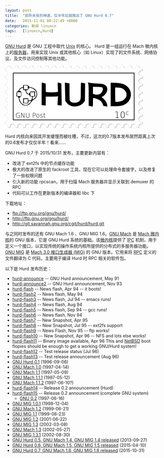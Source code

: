 ```yaml
---
layout: post
title:	"前所未有的神速，仅半年后就推出了 GNU Hurd 0.7"
date:	2015-11-01 08:22:49 +0800 
categories:	新闻 linuxcn 
tags:	[linuxcn,Hurd]
---
```



[GNU Hurd](https://www.gnu.org/software/hurd/hurd.html) 是 GNU 工程中取代 [Unix](https://www.gnu.org/software/hurd/unix.html) 的核心。 Hurd 是一组运行在 Mach 微内核上的[服务器](https://www.gnu.org/software/hurd/hurd/translator.html)，用来实现 Unix 或其他核心（如 Linux）实现了的文件系统、网络协议、及文件访问控制等其他功能。


![GNU Hurd](/Asserts/Images/album/201504/16/090220kblgie5lljbb3wmk.png)


Hurd 内核向来因其开发缓慢而被吐槽，不过，这次的0.7版本发布居然距离上次的0.6发布才仅仅半年！看来……


GNU Hurd 0.7 于 2015/10/31 发布，主要更新内容有：


* 改进了 ext2fs 中的节点缓存功能
* 极大的改进了原生的 fackroot 工具，现在它可以处理命令套接字，以及修复了一些权限问题
* 引入新的功能 rpcscan，用于扫描 Mach 服务器并显示关联到 demuxer 的 RPC
* 代码可以工作在更新版本的编译器和 libc 下


下载地址：


* <ftp://ftp.gnu.org/gnu/hurd/>
* <http://ftp.gnu.org/gnu/hurd/>
* <http://git.savannah.gnu.org/cgit/hurd/hurd.git>


与之同时发布的还有 GNU Mach 1.6 、GNU MIG 1.6。[GNU Mach](https://www.gnu.org/software/hurd/microkernel/mach/gnumach.html) 是 [Mach 微内核](https://www.gnu.org/software/hurd/microkernel/mach.html)的 GNU 版本，它是 GNU Hurd 系统的基础。该[微内核](https://www.gnu.org/software/hurd/microkernel.html)提供了 [IPC](https://www.gnu.org/software/hurd/ipc.html) 机制，用于定义一个接口，以实现传统的操作系统内核所提供的分布式的多服务器功能。[GNU MIG](https://www.gnu.org/software/hurd/microkernel/mach/mig/gnu_mig.html) 是 [Mach 3.0 接口生成器 (MIG)](https://www.gnu.org/software/hurd/microkernel/mach/mig.html) 的 GNU 版本。它用来将 [RPC](https://www.gnu.org/software/hurd/rpc.html) 定义的文件翻译为 C 代码，主要用于编译 Hurd 时 RPC 相关的软件包。


以下是 Hurd 发布历史：


* [hurd-announce](http://www.gnu.org/software/hurd/history/hurd-announce) -- GNU Hurd announcement, May 91
* [hurd-announce2](http://www.gnu.org/software/hurd/history/hurd-announce2) -- GNU Hurd announcement, Nov 93
* [hurd-flash](http://www.gnu.org/software/hurd/history/hurd-flash) -- News flash, Apr 94 -- it boots!
* [hurd-flash2](http://www.gnu.org/software/hurd/history/hurd-flash2) -- News flash, May 94
* [hurd-flash3](http://www.gnu.org/software/hurd/history/hurd-flash3) -- News flash, Jul 94 -- emacs runs!
* [hurd-flash4](http://www.gnu.org/software/hurd/history/hurd-flash4) -- News flash, Aug 94
* [hurd-flash5](http://www.gnu.org/software/hurd/history/hurd-flash5) -- News flash, Sep 94 -- gcc runs!
* [hurd-flash6](http://www.gnu.org/software/hurd/history/hurd-flash6) -- News flash, Nov 94
* [hurd-flash7](http://www.gnu.org/software/hurd/history/hurd-flash7) -- New Snapshot, Apr 95
* [hurd-flash8](http://www.gnu.org/software/hurd/history/hurd-flash8) -- New Snapshot, Jul 95 -- ext2fs support
* [hurd-flash9](http://www.gnu.org/software/hurd/history/hurd-flash9) -- News Flash, Nov 95 -- ftp works!
* [hurd-flash10](http://www.gnu.org/software/hurd/history/hurd-flash10) -- New Snapshot, Apr 96 -- NFS and lots else works!
* [hurd-flash11](http://www.gnu.org/software/hurd/history/hurd-flash11) -- Binary image available, Apr 96 This and [NetBSD](http://www.netbsd.org/) boot flopies should be enough to get a working GNU/Hurd system!
* [hurd-flash12](http://www.gnu.org/software/hurd/history/hurd-flash12) -- Test release status (Jul 96)
* [hurd-flash13](http://www.gnu.org/software/hurd/history/hurd-flash13) -- Test release announcement (Aug 96)
* [GNU Hurd 0.1](http://news.gmane.org/find-root.php?message_id=%3c199609070249%2EWAA24297%40geech%2Egnu%2Eai%2Emit%2Eedu%3e) (1996-09-06)
* [GNU Mach 1.0](http://news.gmane.org/find-root.php?message_id=%3c199704142043%2EQAA01894%40churchy%2Egnu%2Eai%2Emit%2Eedu%3e) (1997-04-14)
* [GNU Mach 1.1](http://news.gmane.org/find-root.php?message_id=%3c199705091753%2ENAA15557%40sugar%2Dbombs%2Egnu%2Eai%2Emit%2Eedu%3e) (1997-05-09)
* [GNU Mach 1.1.1](http://news.gmane.org/find-root.php?message_id=%3c199705121633%2EMAA26409%40sugar%2Dbombs%2Egnu%2Eai%2Emit%2Eedu%3e) (1997-05-12)
* [GNU Mach 1.1.2](http://news.gmane.org/find-root.php?message_id=%3c199706102159%2ERAA13943%40churchy%2Egnu%2Eai%2Emit%2Eedu%3e) (1997-06-10?)
* [hurd-flash14](http://www.gnu.org/software/hurd/history/hurd-flash14) -- Release 0.2 announcement (Hurd)
* [hurd-flash15](http://www.gnu.org/software/hurd/history/hurd-flash15) -- Release 0.2 announcement (complete GNU system)
	+ [GNU 0.2](http://news.gmane.org/find-root.php?message_id=%3c199706162021%2EQAA18370%40sugar%2Dbombs%2Egnu%2Eai%2Emit%2Eedu%3e) (1997-06-16)
* [GNU MIG 1.0.1](http://news.gmane.org/find-root.php?message_id=%3c199812040849%2EDAA07660%40baalperazim%2Efrob%2Ecom%3e) (1998-12-04)
* [GNU Mach 1.2](http://news.gmane.org/find-root.php?message_id=%3c199906211918%2EPAA26822%40x15%2Dcruise%2Dbasselope%2Emit%2Eedu%3e) (1999-06-21)
* [GNU MIG 1.1](http://news.gmane.org/find-root.php?message_id=%3c199906231741%2ENAA46739%40pusey%2Emit%2Eedu%3e) (1999-06-23)
* [GNU MIG 1.2](http://news.gmane.org/find-root.php?message_id=%3c20010622215446%2EI6130%40212%2E23%2E136%2E22%3e) (2001-06-22)
* [GNU MIG 1.3](http://news.gmane.org/find-root.php?message_id=%3c20020308220603%2EA90E61B9C4%40perdition%2Elinnaean%2Eorg%3e) (2002-03-08)
* [GNU Mach 1.3](http://news.gmane.org/find-root.php?message_id=%3c20020527203155%2E88DBE1BA15%40perdition%2Elinnaean%2Eorg%3e) (2002-05-27)
* [GNU MIG 1.3.1](http://news.gmane.org/find-root.php?message_id=%3c20020830194413%2EGA6819%40outpost%2Ednsalias%2Eorg%3e) (2002-08-30)
* [GNU Hurd 0.5, GNU Mach 1.4, GNU MIG 1.4 released](http://www.gnu.org/software/hurd/news/2013-09-27.html) (2013-09-27)
* [GNU Hurd 0.6, GNU Mach 1.5, GNU MIG 1.5 released](http://www.gnu.org/software/hurd/news/2015-04-10-releases.html) (2015-04-10)
* [GNU Hurd 0.7, GNU Mach 1.6, GNU MIG 1.6 released](http://www.gnu.org/software/hurd/news/2015-10-31-releases.html) (2015-10-31)
